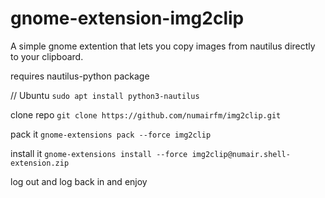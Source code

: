 # gnome-extension-img2clip
A simple gnome extention that lets you copy images from nautilus directly to your clipboard. 

requires nautilus-python package

// Ubuntu
`sudo apt install python3-nautilus`

clone repo
`git clone https://github.com/numairfm/img2clip.git`

pack it
`gnome-extensions pack --force img2clip`

install it
`gnome-extensions install --force img2clip@numair.shell-extension.zip`

log out and log back in and enjoy
